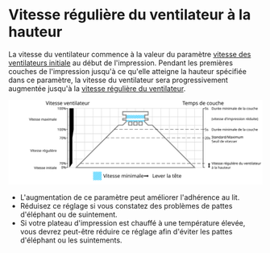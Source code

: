 Vitesse régulière du ventilateur à la hauteur
=====

La vitesse du ventilateur commence à la valeur du paramètre [vitesse des ventilateurs initiale](cool_fan_speed_0.md) au début de l'impression. Pendant les premières couches de l'impression jusqu'à ce qu'elle atteigne la hauteur spécifiée dans ce paramètre, la vitesse du ventilateur sera progressivement augmentée jusqu'à la [vitesse régulière du ventilateur](cool_fan_speed_min.md).

![Quelle vitesse de ventilateur est utilisée où](../images/cool_fan_speed_fr.svg)

* L'augmentation de ce paramètre peut améliorer l'adhérence au lit.
* Réduisez ce réglage si vous constatez des problèmes de pattes d'éléphant ou de suintement.
* Si votre plateau d'impression est chauffé à une température élevée, vous devrez peut-être réduire ce réglage afin d'éviter les pattes d'éléphant ou les suintements.

